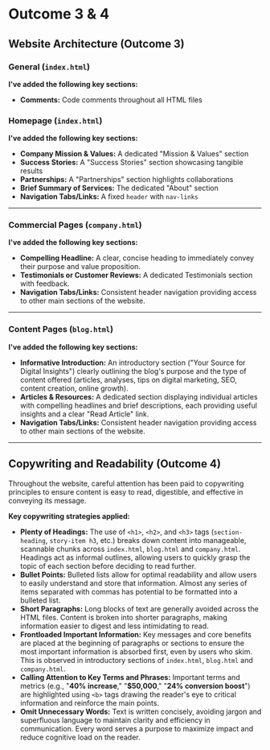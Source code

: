 # Outcome 3 & 4

## Website Architecture (Outcome 3)

### General (`index.html`)

**I've added the following key sections:**

* **Comments:** Code comments throughout all HTML files

### Homepage (`index.html`)

**I've added the following key sections:**

* **Company Mission & Values:** A dedicated "Mission & Values" section
* **Success Stories:** A "Success Stories" section showcasing tangible results
* **Partnerships:** A "Partnerships" section highlights collaborations
* **Brief Summary of Services:** The dedicated "About" section
* **Navigation Tabs/Links:** A fixed `header` with `nav-links`

---

### Commercial Pages (`company.html`)

**I've added the following key sections:**

* **Compelling Headline:** A clear, concise heading to immediately convey their purpose and value proposition.
* **Testimonials or Customer Reviews:** A dedicated Testimonials section with feedback.
* **Navigation Tabs/Links:** Consistent header navigation providing access to other main sections of the website.

---

### Content Pages (`blog.html`)

**I've added the following key sections:**

* **Informative Introduction:** An introductory section ("Your Source for Digital Insights") clearly outlining the blog's purpose and the type of content offered (articles, analyses, tips on digital marketing, SEO, content creation, online growth).
* **Articles & Resources:** A dedicated section displaying individual articles with compelling headlines and brief descriptions, each providing useful insights and a clear "Read Article" link.
* **Navigation Tabs/Links:** Consistent header navigation providing access to other main sections of the website.

---

## Copywriting and Readability (Outcome 4)

Throughout the website, careful attention has been paid to copywriting principles to ensure content is easy to read, digestible, and effective in conveying its message.

**Key copywriting strategies applied:**

* **Plenty of Headings:** The use of `<h1>`, `<h2>`, and `<h3>` tags (`section-heading`, `story-item h3`, etc.) breaks down content into manageable, scannable chunks across `index.html`, `blog.html` and `company.html`. Headings act as informal outlines, allowing users to quickly grasp the topic of each section before deciding to read further.
* **Bullet Points:** Bulleted lists allow for optimal readability and allow users to easily understand and store that information. Almost any series of items separated with commas has potential to be formatted into a bulleted list.
* **Short Paragraphs:** Long blocks of text are generally avoided across the HTML files. Content is broken into shorter paragraphs, making information easier to digest and less intimidating to read.
* **Frontloaded Important Information:** Key messages and core benefits are placed at the beginning of paragraphs or sections to ensure the most important information is absorbed first, even by users who skim. This is observed in introductory sections of `index.html`, `blog.html` and `company.html`.
* **Calling Attention to Key Terms and Phrases:** Important terms and metrics (e.g., "**40% increase**," "**$50,000**," "**24% conversion boost**") are highlighted using `<b>` tags drawing the reader's eye to critical information and reinforce the main points.
* **Omit Unnecessary Words:** Text is written concisely, avoiding jargon and superfluous language to maintain clarity and efficiency in communication. Every word serves a purpose to maximize impact and reduce cognitive load on the reader.